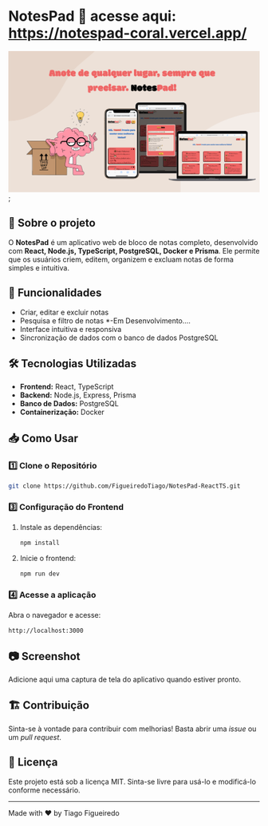 # NotesPad 📝 acesse aqui: https://notespad-coral.vercel.app/

![NotesPad](https://raw.githubusercontent.com/FigueiredoTiago/NotesPad-ReactTS/ecab4cef7b01af96139e0ab5b6b924181feb24f6/src/assets/img/background.svg);

## 📌 Sobre o projeto

O **NotesPad** é um aplicativo web de bloco de notas completo, desenvolvido com **React, Node.js, TypeScript, PostgreSQL, Docker e Prisma**. Ele permite que os usuários criem, editem, organizem e excluam notas de forma simples e intuitiva.

## 🚀 Funcionalidades

- Criar, editar e excluir notas
- Pesquisa e filtro de notas \*-Em Desenvolvimento....
- Interface intuitiva e responsiva
- Sincronização de dados com o banco de dados PostgreSQL

## 🛠 Tecnologias Utilizadas

- **Frontend:** React, TypeScript
- **Backend:** Node.js, Express, Prisma
- **Banco de Dados:** PostgreSQL
- **Containerização:** Docker

## 📥 Como Usar

### 1️⃣ Clone o Repositório

```bash
git clone https://github.com/FigueiredoTiago/NotesPad-ReactTS.git
```

### 3️⃣ Configuração do Frontend

1. Instale as dependências:
   ```bash
   npm install
   ```
2. Inicie o frontend:
   ```bash
   npm run dev
   ```

### 4️⃣ Acesse a aplicação

Abra o navegador e acesse:

```
http://localhost:3000
```

## 📷 Screenshot

Adicione aqui uma captura de tela do aplicativo quando estiver pronto.

## 🏗️ Contribuição

Sinta-se à vontade para contribuir com melhorias! Basta abrir uma _issue_ ou um _pull request_.

## 📜 Licença

Este projeto está sob a licença MIT. Sinta-se livre para usá-lo e modificá-lo conforme necessário.

---

Made with ❤️ by Tiago Figueiredo
